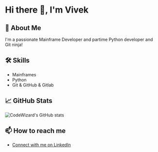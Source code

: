 # Hi there 👋, I'm Vivek

## 🚀 About Me
I'm a passionate Mainframe Developer and partime Python developer and Git ninja!

## 🛠️ Skills
- Mainframes
- Python
- Git & GitHub & Gitlab

## 📈 GitHub Stats
![CodeWizard's GitHub stats](https://github-readme-stats.vercel.app/api?username=meetvvk&show_icons=true&theme=radical)

## 📫 How to reach me
- [Connect with me on LinkedIn](https://www.linkedin.com/in/vivek-harshavardhan-kizhakkekundil)

